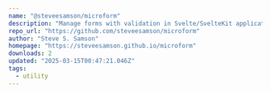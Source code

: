 ```yaml
---
name: "@steveesamson/microform"
description: "Manage forms with validation in Svelte/SvelteKit applications."
repo_url: "https://github.com/steveesamson/microform"
author: "Steve S. Samson"
homepage: "https://steveesamson.github.io/microform"
downloads: 2
updated: "2025-03-15T00:47:21.046Z"
tags: 
  - utility
---
```

